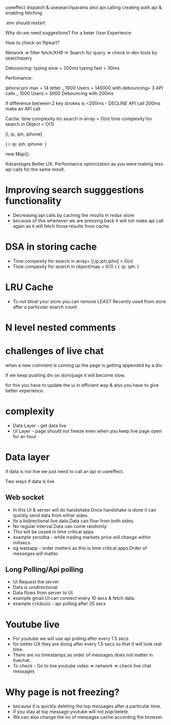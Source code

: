 useeffect dispatch & usesearchparams also api calling
creating auth api & enabling fetching

.env should restart

Why do we need suggestions?
For a beter User Experience.

How to check on flipkart?

Network => filter fetch/XHR => Search for query => check in dev tools by searchquery

Debouncing:
typing slow = 200ms typing fast = 30ms

Perfomance:

iphone pro max = 14 letter _ 1000 Users = 140000
with debouncing= 3 API calls _ 1000 Users = 3000
Debouncing with 200ms

if difference between 2 key strokes is <200ms - DECLINE API call
200ms make an API call

Cache: time complexity tro search in array = O(n) time complexity tro search in Object = O(1)

[i, ip, iph, iphone]

{ i: ip: iph: iphone: }

new Map();

Advantages
Better UX.
Performance optimization as you were making less api calls for the same result.

<!--

key - i pressed

-( because of usestate ) render the component
- useEffect()
- start timer => make API Call after 200 ms

key ip - p is pressed before 200 ms
- Unmounting - Destroys the component(useeffect return method triggered)
-( because of usestate ) re-render the component
- useEffect()
- start new timer => make API Call after 200 ms

key iph - h is pressed after 200 ms
- Destroys the component(useeffect return method triggered but timers is aldredy expired.)
-( because of usestate ) re-render the component
- useEffect()
- start new timer => make API Call after 200 ms
 -->

# Improving search sugggestions functionality

- Decreasing api calls by caching the results in redux store
- because of this whenever we are pressing back it will not make api call again as it will fetch those results from cache.

# DSA in storing cache

- Time compexity for search in array= [i,ip,iph,ipho] = 0(n)
- Time compexity for search in object/map = 0(1)
  {
  i:
  ip:
  iph:
  }

# LRU Cache

- To not bloat your store you can remove LEAST Recently used from store after a particular search count

# N level nested comments

# challenges of live chat

when a new comment is coming up the page is getting appended by a div.

If we keep pushing div on dom/page it will become slow.

for this you have to update the ui in efficient way & also you have to give better experience.

# complexity

- Data Layer - get data live
- UI Layer - page should not freeze even when you keep live page open for an hour.

# Data layer

if data is not live we just need to call an api in useeffect.

Two ways if data is live

## Web socket

- In this UI & server will do handshake.Once handshake is done it can quickly send data from either sides.
- Its a bidirectional live data.Data can flow from both sides.
- No regular interval.Data can come randomly.
- This will be ussed in time critical apps.
- example zerodha - while trading markets price will change within milisecs.
- eg watsapp - order matters as this is time critical apps.Order of messeges will matter.

## Long Polling/Api polling

- UI Request the server
- Data is unidirectional.
- Data flows from server to UI.
- example gmail.UI can connect every 10 secs & fetch data.
- example cricbuzz - api polling after 25 secs

# Youtube live

- For youtube we will use api polling after every 1.5 secs
- for better UX they are doing after every 1.5 secs so that it will look real time.
- There are no timestamps as order of messages does not matter in livechat.
- To check - Go to live youtube video => network => check live chat messages

# Why page is not freezing?

- because it is quickly deleting the top messages after a particular time.
- if you stay at top message youtube will not pop/delete.
- We can also change the no of messages cache according the browser.
